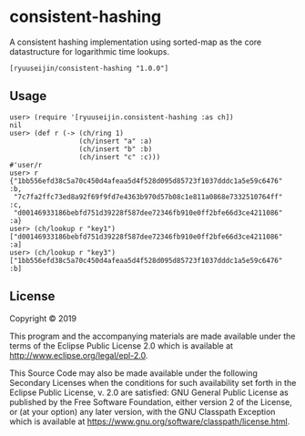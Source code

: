 # consistent-hashing

A consistent hashing implementation using sorted-map as the core datastructure for logarithmic time lookups.

    [ryuuseijin/consistent-hashing "1.0.0"]

## Usage

    user> (require '[ryuuseijin.consistent-hashing :as ch])
    nil
    user> (def r (-> (ch/ring 1)
                     (ch/insert "a" :a)
                     (ch/insert "b" :b)
                     (ch/insert "c" :c)))
    #'user/r
    user> r
    {"1bb556efd38c5a70c450d4afeaa5d4f528d095d85723f1037dddc1a5e59c6476" :b,
     "7c7fa2ffc73ed8a92f69f9fd7e4363b970d57b08c1e811a0868e7332510764ff" :c,
     "d00146933186bebfd751d39228f587dee72346fb910e0ff2bfe66d3ce4211086" :a}
    user> (ch/lookup r "key1")
    ["d00146933186bebfd751d39228f587dee72346fb910e0ff2bfe66d3ce4211086" :a]
    user> (ch/lookup r "key3")
    ["1bb556efd38c5a70c450d4afeaa5d4f528d095d85723f1037dddc1a5e59c6476" :b]

## License

Copyright © 2019

This program and the accompanying materials are made available under the
terms of the Eclipse Public License 2.0 which is available at
http://www.eclipse.org/legal/epl-2.0.

This Source Code may also be made available under the following Secondary
Licenses when the conditions for such availability set forth in the Eclipse
Public License, v. 2.0 are satisfied: GNU General Public License as published by
the Free Software Foundation, either version 2 of the License, or (at your
option) any later version, with the GNU Classpath Exception which is available
at https://www.gnu.org/software/classpath/license.html.
